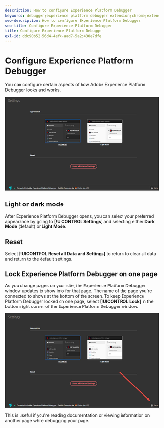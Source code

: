 ```yaml
---
description: How to configure Experience Platform Debugger
keywords: debugger;experience platform debugger extension;chrome;extension;configure
seo-description: How to configure Experience Platform Debugger
seo-title: Configure Experience Platform Debugger
title: Configure Experience Platform Debugger
exl-id: ddc90b52-56d4-4efc-aad7-5a2c430e7dfe
---
```

# Configure Experience Platform Debugger

You can configure certain aspects of how Adobe Experience Platform Debugger looks and works.

![](images/settings.jpg)

## Light or dark mode

After Experience Platform Debugger opens, you can select your preferred appearance by going to **[!UICONTROL Settings]** and selecting either **Dark Mode** (default) or **Light Mode**.

## Reset

Select **[!UICONTROL Reset all Data and Settings]** to return to clear all data and return to the default settings.

## Lock Experience Platform Debugger on one page

As you change pages on your site, the Experience Platform Debugger window updates to show info for that page. The name of the page you're connected to shows at the bottom of the screen. To keep Experience Platform Debugger locked on one page, select **[!UICONTROL Lock]** in the bottom right corner of the Experience Platform Debugger window.

![](images/lock.jpg)

This is useful if you're reading documentation or viewing information on another page while debugging your page.
